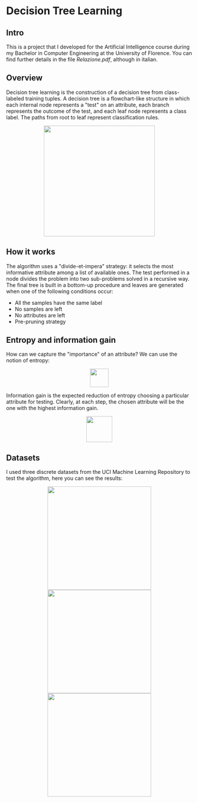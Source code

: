 # Decision Tree Learning

## Intro
This is a project that I developed for the Artificial Intelligence course during my Bachelor in Computer Engineering at the University of Florence. You can find further details in the file *Relazione.pdf*, although in italian.

## Overview

Decision tree learning is the construction of a decision tree from class-labeled training tuples. A decision tree is a flowchart-like structure in which each internal node represents a "test" on an attribute, each branch represents the outcome of the test, and each leaf node represents a class label. The paths from root to leaf represent classification rules.

<p align="center" valign="middle">
  <img src="https://github.com/tmscarla/decision-tree-learning/blob/master/Images/decisiontree.png" height="300">
</p>

## How it works
The algorithm uses a "divide-et-impera" strategy: it selects the most informative attribute among a list of available ones. The test performed in a node divides the problem into two sub-problems solved in a recursive way. The final tree is built in a bottom-up procedure and leaves are generated when one of the following conditions occur:

* All the samples have the same label
* No samples are left
* No attributes are left
* Pre-pruning strategy

## Entropy and information gain
How can we capture the "importance" of an attribute? We can use the notion of entropy:

<p align="center" valign="middle">
  <img src="https://github.com/tmscarla/decision-tree-learning/blob/master/Images/entropy.png" height="50">
</p>

Information gain is the expected reduction of entropy choosing a particular attribute for testing. Clearly, at each step, the chosen attribute will be the one with the highest information gain.

<p align="center" valign="middle">
  <img src="https://github.com/tmscarla/decision-tree-learning/blob/master/Images/infgain.png" height="70">
</p>

## Datasets

I used three discrete datasets from the UCI Machine Learning Repository to test the algorithm, here you can see the results:

<p align="center" valign="middle">
  <img src="https://github.com/tmscarla/decision-tree-learning/blob/master/Images/balance_scale.png" height="280">
  <img src="https://github.com/tmscarla/decision-tree-learning/blob/master/Images/car_evaluation.png" height="280">
  <img src="https://github.com/tmscarla/decision-tree-learning/blob/master/Images/nursery.png" height="280">
</p>
